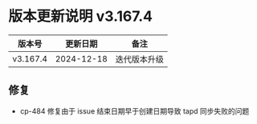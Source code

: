 # 版本更新说明 v3.167.4

| 版本号<br/>   | 更新日期<br/>   | 备注<br/>         |
| ------------- | --------------- | ----------------- |
| v3.167.4<br/> | 2024-12-18<br/> | 迭代版本升级<br/> |

## 修复

- cp-484 修复由于 issue 结束日期早于创建日期导致 tapd 同步失败的问题

